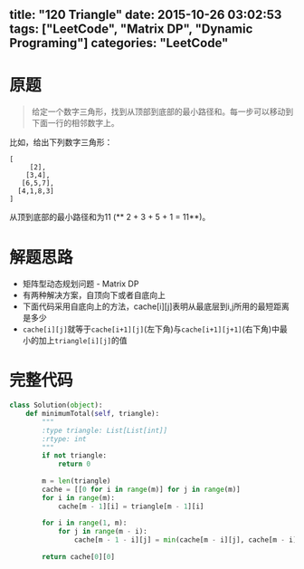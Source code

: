 title: "120 Triangle"
date: 2015-10-26 03:02:53
tags: ["LeetCode", "Matrix DP", "Dynamic Programing"]
categories: "LeetCode"
---

# 原题
>给定一个数字三角形，找到从顶部到底部的最小路径和。每一步可以移动到下面一行的相邻数字上。

比如，给出下列数字三角形：
```
[
     [2],
    [3,4],
   [6,5,7],
  [4,1,8,3]
]
```
从顶到底部的最小路径和为11 (** 2 + 3 + 5 + 1 = 11**)。

# 解题思路
* 矩阵型动态规划问题 - Matrix DP
* 有两种解决方案，自顶向下或者自底向上
* 下面代码采用自底向上的方法，cache[i][j]表明从最底层到i,j所用的最短距离是多少
* `cache[i][j]`就等于`cache[i+1][j]`(左下角)与`cache[i+1][j+1]`(右下角)中最小的加上`triangle[i][j]`的值

# 完整代码
```python
class Solution(object):
    def minimumTotal(self, triangle):
        """
        :type triangle: List[List[int]]
        :rtype: int
        """
        if not triangle:
            return 0
        
        m = len(triangle)
        cache = [[0 for i in range(m)] for j in range(m)]
        for i in range(m):
            cache[m - 1][i] = triangle[m - 1][i]
            
        for i in range(1, m):
            for j in range(m - i):
                cache[m - 1 - i][j] = min(cache[m - i][j], cache[m - i][j + 1]) + triangle[m - 1 - i][j]
                
        return cache[0][0]
```